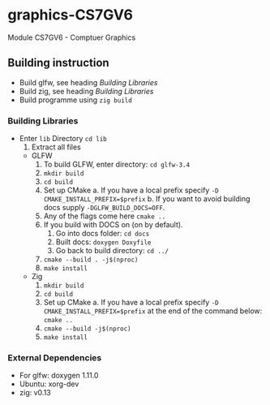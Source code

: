 # graphics-CS7GV6
Module CS7GV6 - Comptuer Graphics 

## Building instruction
* Build glfw, see heading *Building Libraries*
* Build zig, see heading *Building Libraries*
* Build programme using `zig build`

### Building Libraries
* Enter `lib` Directory `cd lib`
    1. Extract all files
    * GLFW
        1. To build GLFW, enter directory: `cd glfw-3.4`
        1. `mkdir build`
        1. `cd build`
        1. Set up CMake
            a. If you have a local prefix specify `-D CMAKE_INSTALL_PREFIX=$prefix`
            b. If you want to avoid building docs supply
               `-DGLFW_BUILD_DOCS=OFF`.
        1. Any of the flags come here `cmake ..`
        1. If you build with DOCS on (on by default).
            1. Go into docs folder: `cd docs`
            1. Built docs: `doxygen Doxyfile`
            1. Go back to build directory: `cd ../`
        1. `cmake --build . -j$(nproc)`
        1. `make install`
    * Zig
        1. `mkdir build`
        1. `cd build`
        1. Set up CMake
            a. If you have a local prefix specify `-D CMAKE_INSTALL_PREFIX=$prefix`
               at the end of the command below:
                `cmake ..`
        1. `cmake --build -j$(nproc)`
        1. `make install`

### External Dependencies
* For glfw: doxygen 1.11.0
* Ubuntu: xorg-dev
* zig: v0.13

